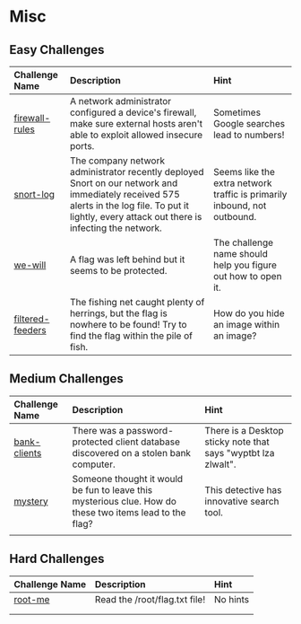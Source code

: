 # Misc

## Easy Challenges
| Challenge Name  | Description | Hint
|:-- | :-- | :---
| [firewall-rules](firewall-rules) | A network administrator configured a device's firewall, make sure external hosts aren't able to exploit allowed insecure ports. | Sometimes Google searches lead to numbers!
| [snort-log](snort-log) | The company network administrator recently deployed Snort on our network and immediately received 575 alerts in the log file. To put it lightly, every attack out there is infecting the network. | Seems like the extra network traffic is primarily inbound, not outbound.
| [we-will](we-will) | A flag was left behind but it seems to be protected. | The challenge name should help you figure out how to open it. 
| [filtered-feeders](filtered-feeders) | The fishing net caught plenty of herrings, but the flag is nowhere to be found! Try to find the flag within the pile of fish. | How do you hide an image within an image?

## Medium Challenges
| Challenge Name  | Description | Hint
|:-- | :-- | :---
| [bank-clients](bank-clients) | There was a password-protected client database discovered on a stolen bank computer. | There is a Desktop sticky note that says "wyptbt lza zlwalt".  
| [mystery](mystery) | Someone thought it would be fun to leave this mysterious clue. How do these two items lead to the flag? | This detective has innovative search tool.
|  |  | 


## Hard Challenges
| Challenge Name  | Description | Hint
|:-- | :-- | :---
| [root-me](root-me) | Read the /root/flag.txt file!  | No hints
|  |  | 
|  |  | 
